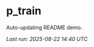 # p_train

Auto-updating README demo.

<!--START_SECTION:status-->
_Last run: 2025-08-22 14:40 UTC_
<!--END_SECTION:status-->






















































